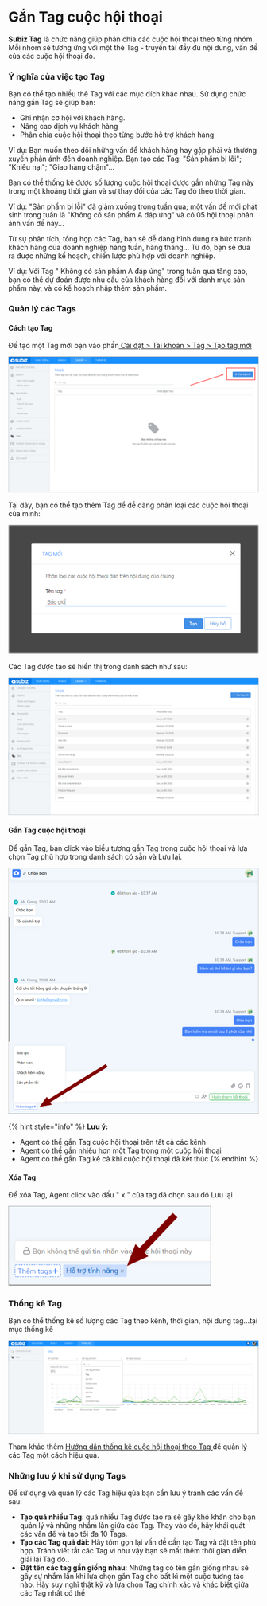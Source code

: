 # Gắn Tag cuộc hội thoại

**Subiz Tag** là chức năng giúp phân chia các cuộc hội thoại theo từng nhóm. Mỗi nhóm sẽ tương ứng với một thẻ Tag - truyền tải đầy đủ nội dung, vấn đề của các cuộc hội thoại đó. 

### Ý nghĩa của việc tạo Tag

Bạn có thể tạo nhiều thẻ Tag với các mục đích khác nhau. Sử dụng chức năng gắn Tag sẽ giúp bạn:

* Ghi nhận cơ hội với khách hàng.
* Nâng cao dịch vụ khách hàng
* Phân chia cuộc hội thoại theo từng bước hỗ trợ khách hàng

Ví dụ: Bạn muốn theo dõi những vấn đề khách hàng hay gặp phải và thường xuyên phản ánh đến doanh nghiệp. Bạn tạo các Tag: "Sản phẩm bị lỗi"; "Khiếu nại"; "Giao hàng chậm"...

Bạn có thể thống kê được số lượng cuộc hội thoại được gắn những Tag này trong một khoảng thời gian và sự thay đổi của các Tag đó theo thời gian. 

Ví dụ: "Sản phẩm bị lỗi" đã giảm xuống trong tuần qua; một vấn đề mới phát sinh trong tuần là "Không có sản phẩm A đáp ứng" và có 05 hội thoại phản ánh vấn đề này...

Từ sự phân tích, tổng hợp các Tag, bạn sẽ dễ dàng hình dung ra bức tranh khách hàng của doanh nghiệp hàng tuần, hàng tháng... Từ đó, bạn sẽ đưa ra được những kế hoạch, chiến lược phù hợp với doanh nghiệp. 

Ví dụ: Với Tag " Không có sản phẩm A đáp ứng" trong tuần qua tăng cao, bạn có thể dự đoán được nhu cầu của khách hàng đối với danh mục sản phẩm này, và có kế hoạch nhập thêm sản phẩm.

### Quản lý các Tags

#### Cách tạo Tag

Đế  tạo một Tag mới  bạn vào phần[ Cài đặt &gt; Tài khoản &gt; Tag &gt; Tạo tag mới ](https://app.subiz.com/settings/tags)  


![Th&#xEA;m Tag m&#x1EDB;i](../../.gitbook/assets/tao-tag-moi.png)

Tại đây, bạn có thể tạo thêm Tag để dễ dàng phân loại các cuộc hội thoại của mình:

![T&#x1EA1;o Tag ](../../.gitbook/assets/them-tag-moi.png)

Các Tag được tạo sẽ hiển thị trong danh sách như sau:

![Danh s&#xE1;ch Tag](../../.gitbook/assets/cac-tag-da-dat%20%281%29.png)

#### Gắn Tag cuộc hội thoại

Để gắn Tag, bạn click vào biểu tượng gắn Tag trong cuộc hội thoại và lựa chọn Tag phù hợp trong danh sách có sẵn và Lưu lại.

![G&#x1EAF;n Tag cu&#x1ED9;c h&#x1ED9;i tho&#x1EA1;i](../../.gitbook/assets/gan-tag%20%282%29.png)

{% hint style="info" %}
**Lưu ý:**

* Agent có thể gắn Tag cuộc hội thoại trên tất cả các kênh
* Agent có thể gắn nhiều hơn một Tag trong một cuộc hội thoại
* Agent có thể gắn Tag kể cả khi cuộc hội thoại đã kết thúc
{% endhint %}

#### Xóa Tag

Để xóa Tag, Agent click vào dấu " x " của tag đã chọn sau đó Lưu lại

![X&#xF3;a Tag](../../.gitbook/assets/xoa.png)

### Thống kê Tag

Bạn có thể thống kê số lượng các Tag theo kênh, thời gian, nội dung tag...tại mục thống kê

![Th&#x1ED1;ng k&#xEA; Tag](../../.gitbook/assets/thong-ke-tag.png)

Tham khảo thêm [Hướng dẫn thống kê cuộc hội thoại theo Tag ](https://help.subiz.com/~/edit/drafts/-LGSwFXFYwgtmox4Y70e/bao-cao-and-thong-ke#thong-ke-tag)để quản lý các Tag một cách hiệu quả.

### Những lưu ý khi sử dụng Tags

Để sử dụng và quản lý các Tag hiệu qủa bạn cần lưu ý tránh các vấn đề sau:

* **Tạo quá nhiều Tag**: quá nhiều Tag được tạo ra sẽ gây khó khăn cho bạn quản lý và những nhầm lẫn giữa các Tag. Thay vào đó, hãy khái quát các vấn đề và tạo tối đa 10 Tags.
* **Tạo các Tag quá dài:** Hãy tóm gọn lại vấn đề cần tạo Tag và đặt tên phù hợp. Tránh viết tắt các Tag vì như vậy bạn sẽ mất thêm thời gian diễn giải lại Tag đó..
* **Đặt tên các tag gần giống nhau**: Những tag có tên gần giống nhau sẽ gây sự nhầm lẫn khi lựa chọn gắn Tag cho bất kì một cuộc tương tác nào. Hãy suy nghĩ thật kỹ và lựa chọn Tag chính xác và khác biệt giữa các Tag nhất có thể

  


